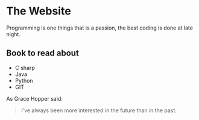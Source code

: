 # The Website

Programming is one things that is a passion, the best coding is done at late night.

## Book to read about

* C sharp
* Java
* Python
* GIT




As Grace Hopper said:
> I’ve always been more interested
> in the future than in the past.
